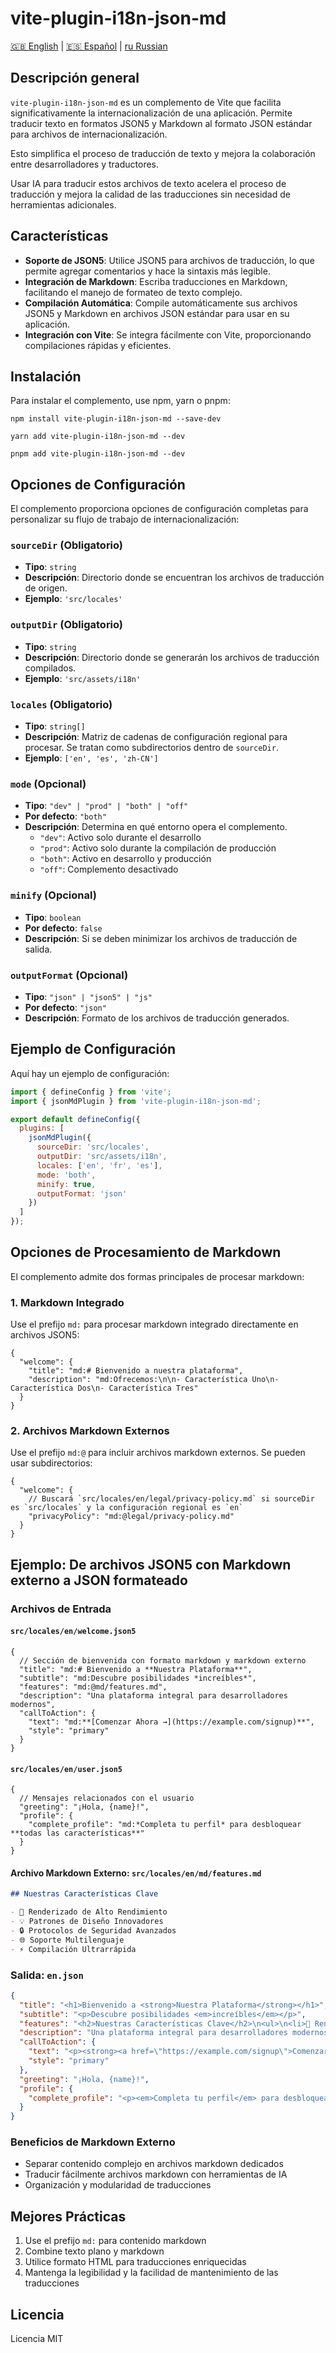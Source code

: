 # vite-plugin-i18n-json-md

[🇬🇧 English](README.md) | [🇪🇸 Español](README.es.md) | [ru Russian](README.ru.md)

## Descripción general

`vite-plugin-i18n-json-md` es un complemento de Vite que facilita significativamente la internacionalización de una aplicación. Permite traducir texto en formatos JSON5 y Markdown al formato JSON estándar para archivos de internacionalización.

Esto simplifica el proceso de traducción de texto y mejora la colaboración entre desarrolladores y traductores.

Usar IA para traducir estos archivos de texto acelera el proceso de traducción y mejora la calidad de las traducciones sin necesidad de herramientas adicionales.

## Características

- **Soporte de JSON5**: Utilice JSON5 para archivos de traducción, lo que permite agregar comentarios y hace la sintaxis más legible.
- **Integración de Markdown**: Escriba traducciones en Markdown, facilitando el manejo de formateo de texto complejo.
- **Compilación Automática**: Compile automáticamente sus archivos JSON5 y Markdown en archivos JSON estándar para usar en su aplicación.
- **Integración con Vite**: Se integra fácilmente con Vite, proporcionando compilaciones rápidas y eficientes.

## Instalación

Para instalar el complemento, use npm, yarn o pnpm:

```shell
npm install vite-plugin-i18n-json-md --save-dev
```

```shell
yarn add vite-plugin-i18n-json-md --dev
```

```shell
pnpm add vite-plugin-i18n-json-md --dev
```

## Opciones de Configuración

El complemento proporciona opciones de configuración completas para personalizar su flujo de trabajo de internacionalización:

### `sourceDir` (Obligatorio)
- **Tipo**: `string`
- **Descripción**: Directorio donde se encuentran los archivos de traducción de origen.
- **Ejemplo**: `'src/locales'`

### `outputDir` (Obligatorio)
- **Tipo**: `string`
- **Descripción**: Directorio donde se generarán los archivos de traducción compilados.
- **Ejemplo**: `'src/assets/i18n'`

### `locales` (Obligatorio)
- **Tipo**: `string[]`
- **Descripción**: Matriz de cadenas de configuración regional para procesar. Se tratan como subdirectorios dentro de `sourceDir`.
- **Ejemplo**: `['en', 'es', 'zh-CN']`

### `mode` (Opcional)
- **Tipo**: `"dev" | "prod" | "both" | "off"`
- **Por defecto**: `"both"`
- **Descripción**: Determina en qué entorno opera el complemento.
  - `"dev"`: Activo solo durante el desarrollo
  - `"prod"`: Activo solo durante la compilación de producción
  - `"both"`: Activo en desarrollo y producción
  - `"off"`: Complemento desactivado

### `minify` (Opcional)
- **Tipo**: `boolean`
- **Por defecto**: `false`
- **Descripción**: Si se deben minimizar los archivos de traducción de salida.

### `outputFormat` (Opcional)
- **Tipo**: `"json" | "json5" | "js"`
- **Por defecto**: `"json"`
- **Descripción**: Formato de los archivos de traducción generados.

## Ejemplo de Configuración

Aquí hay un ejemplo de configuración:

```javascript
import { defineConfig } from 'vite';
import { jsonMdPlugin } from 'vite-plugin-i18n-json-md';

export default defineConfig({
  plugins: [
    jsonMdPlugin({
      sourceDir: 'src/locales',
      outputDir: 'src/assets/i18n',
      locales: ['en', 'fr', 'es'],
      mode: 'both',
      minify: true,
      outputFormat: 'json'
    })
  ]
});
```

## Opciones de Procesamiento de Markdown

El complemento admite dos formas principales de procesar markdown:

### 1. Markdown Integrado

Use el prefijo `md:` para procesar markdown integrado directamente en archivos JSON5:

```json5
{
  "welcome": {
    "title": "md:# Bienvenido a nuestra plataforma",
    "description": "md:Ofrecemos:\n\n- Característica Uno\n- Característica Dos\n- Característica Tres"
  }
}
```

### 2. Archivos Markdown Externos

Use el prefijo `md:@` para incluir archivos markdown externos. Se pueden usar subdirectorios:

```json5
{
  "welcome": {
    // Buscará `src/locales/en/legal/privacy-policy.md` si sourceDir es `src/locales` y la configuración regional es `en`
    "privacyPolicy": "md:@legal/privacy-policy.md"
  }
}
```

## Ejemplo: De archivos JSON5 con Markdown externo a JSON formateado

### Archivos de Entrada

#### `src/locales/en/welcome.json5`
```json5
{
  // Sección de bienvenida con formato markdown y markdown externo
  "title": "md:# Bienvenido a **Nuestra Plataforma**",
  "subtitle": "md:Descubre posibilidades *increíbles*",
  "features": "md:@md/features.md",
  "description": "Una plataforma integral para desarrolladores modernos",
  "callToAction": {
    "text": "md:**[Comenzar Ahora →](https://example.com/signup)**",
    "style": "primary"
  }
}
```

#### `src/locales/en/user.json5`
```json5
{
  // Mensajes relacionados con el usuario
  "greeting": "¡Hola, {name}!",
  "profile": {
    "complete_profile": "md:*Completa tu perfil* para desbloquear **todas las características**"
  }
}
```

#### Archivo Markdown Externo: `src/locales/en/md/features.md`
```markdown
## Nuestras Características Clave

- 🚀 Renderizado de Alto Rendimiento
- 💡 Patrones de Diseño Innovadores
- 🔒 Protocolos de Seguridad Avanzados
- 🌐 Soporte Multilenguaje
- ⚡ Compilación Ultrarrápida
```

### Salida: `en.json`
```json
{
  "title": "<h1>Bienvenido a <strong>Nuestra Plataforma</strong></h1>",
  "subtitle": "<p>Descubre posibilidades <em>increíbles</em></p>",
  "features": "<h2>Nuestras Características Clave</h2>\n<ul>\n<li>🚀 Renderizado de Alto Rendimiento</li>\n<li>💡 Patrones de Diseño Innovadores</li>\n<li>🔒 Protocolos de Seguridad Avanzados</li>\n<li>🌐 Soporte Multilenguaje</li>\n<li>⚡ Compilación Ultrarrápida</li>\n</ul>",
  "description": "Una plataforma integral para desarrolladores modernos",
  "callToAction": {
    "text": "<p><strong><a href=\"https://example.com/signup\">Comenzar Ahora →</a></strong></p>",
    "style": "primary"
  },
  "greeting": "¡Hola, {name}!",
  "profile": {
    "complete_profile": "<p><em>Completa tu perfil</em> para desbloquear <strong>todas las características</strong></p>"
  }
}
```

### Beneficios de Markdown Externo
- Separar contenido complejo en archivos markdown dedicados
- Traducir fácilmente archivos markdown con herramientas de IA
- Organización y modularidad de traducciones

## Mejores Prácticas

1. Use el prefijo `md:` para contenido markdown
2. Combine texto plano y markdown
3. Utilice formato HTML para traducciones enriquecidas
4. Mantenga la legibilidad y la facilidad de mantenimiento de las traducciones

## Licencia

Licencia MIT 